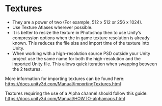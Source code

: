 # Textures



* They are a power of two (For example, 512 x 512 or 256 x 1024).
* Use Texture Atlases wherever possible.
* It is better to resize the texture in Photoshop then to use Unity’s compression options when the in game texture resolution is already known. This reduces the file size and import time of the texture into Unity.
* When working with a high-resolution source PSD outside your Unity project use the same name for both the high-resolution and the imported Unity file. This allows quick iteration when swapping between the 2 textures.

More information for importing textures can be found here: https://docs.unity3d.com/Manual/ImportingTextures.html

Textures requiring the use of a Alpha channel should follow this guide: https://docs.unity3d.com/Manual/HOWTO-alphamaps.html
